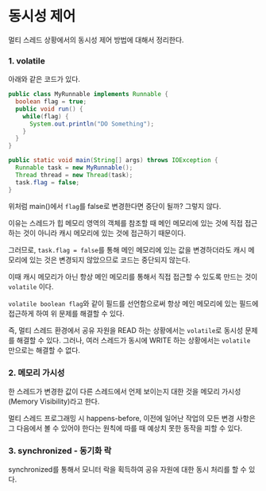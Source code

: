 # 동시성 제어

멀티 스레드 상황에서의 동시성 제어 방법에 대해서 정리한다.

### 1. volatile

아래와 같은 코드가 있다.

```java
public class MyRunnable implements Runnable {
  boolean flag = true;
  public void run() {
    while(flag) {
      System.out.println("DO Something");
    }
  }
}

public static void main(String[] args) throws IOException {
  Runnable task = new MyRunnable();
  Thread thread = new Thread(task);
  task.flag = false;
} 
```

위처럼 main()에서 ```flag```를 false로 변경한다면 중단이 될까? 그렇지 않다.

이유는 스레드가 힙 메모리 영역의 객체를 참조할 때 메인 메모리에 있는 것에 직접 접근하는 것이 아니라 캐시 메모리에 있는 것에 접근하기 때문이다.

그러므로, ```task.flag = false```를 통해 메인 메모리에 있는 값을 변경하더라도 캐시 메모리에 있는 것은 변경되지 않았으므로 코드는 중단되지 않는다.

이때 캐시 메모리가 아닌 항상 메인 메모리를 통해서 직접 접근할 수 있도록 만드는 것이 ```volatile``` 이다.

```volatile boolean flag```와 같이 필드를 선언함으로써 항상 메인 메모리에 있는 필드에 접근하게 하여 위 문제를 해결할 수 있다.

즉, 멀티 스레드 환경에서 공유 자원을 READ 하는 상황에서는 ```volatile```로 동시성 문제를 해결할 수 있다. 그러나, 여러 스레드가 동시에 WRITE 하는 상황에서는 ```volatile``` 만으로는 해결할 수 없다.

### 2. 메모리 가시성

한 스레드가 변경한 값이 다른 스레드에서 언제 보이는지 대한 것을 메모리 가시성(Memory Visibility)라고 한다.

멀티 스레드 프로그래밍 시 happens-before, 이전에 일어난 작업의 모든 변경 사항은 그 다음에서 볼 수 있어야 한다는 원칙에 따를 때 예상치 못한 동작을 피할 수 있다.


### 3. synchronized - 동기화 락

synchronized를 통해서 모니터 락을 획득하여 공유 자원에 대한 동시 처리를 할 수 있다.



